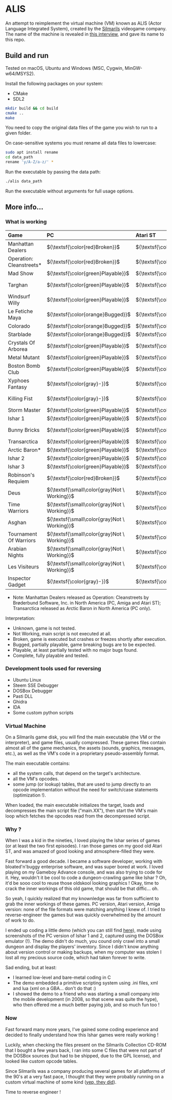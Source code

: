 # ALIS

An attempt to reimplement the virtual machine (VM) known as ALIS (Actor Language Integrated System), created by the [Silmarils](https://en.wikipedia.org/wiki/Silmarils_(company)) videogame company. The name of the machine is revealed in [this interview](https://www.atarilegend.com/interviews/26), and gave its name to this repo.

## Build and run

Tested on macOS, Ubuntu and Windows (MSC, Cygwin, MinGW-w64/MSYS2).

Install the following packages on your system:

- CMake
- SDL2

```bash
mkdir build && cd build
cmake ..
make
```

You need to copy the original data files of the game you wish to run to a given folder.

On case-sensitive systems you must rename all data files to lowercase:

```bash
sudo apt install rename
cd data_path
rename 'y/A-Z/a-z/' *
```

Run the executable by passing the data path:

```bash
./alis data_path
```

Run the executable without arguments for full usage options.

## More info...

### What is working

| Game                    | PC                                           | Atari ST                                     | Atari Falcon                                 | Amiga                                        | Amiga AGA                                    | Macintosh                                    | Atari Jaguar                                 | 3DO                                          | Amstrad CPC                                  | Sony PS                                      | Sony PS2                                     |
| :---                    | :---                                         | :---                                         | :---                                         | :---                                         | :---                                         | :---                                         | :---                                         | :---                                         | :---                                         | :---                                         | :---                                         |
| Manhattan Dealers       | ${\textsf{\color{red}Broken}}$               | ${\textsf{\color{red}Broken}}$               | ${\textsf{\color{gray}-}}$                   | ${\textsf{\color{red}Broken}}$               | ${\textsf{\color{gray}-}}$                   | ${\textsf{\color{gray}-}}$                   | ${\textsf{\color{gray}-}}$                   | ${\textsf{\color{gray}-}}$                   | ${\textsf{\color{gray}-}}$                   | ${\textsf{\color{gray}-}}$                   | ${\textsf{\color{gray}-}}$                   |
| Operation: Cleanstreets*| ${\textsf{\color{red}Broken}}$               | ${\textsf{\color{red}Broken}}$               | ${\textsf{\color{gray}-}}$                   | ${\textsf{\color{red}Broken}}$               | ${\textsf{\color{gray}-}}$                   | ${\textsf{\color{gray}-}}$                   | ${\textsf{\color{gray}-}}$                   | ${\textsf{\color{gray}-}}$                   | ${\textsf{\color{gray}-}}$                   | ${\textsf{\color{gray}-}}$                   | ${\textsf{\color{gray}-}}$                   |
| Mad Show                | ${\textsf{\color{green}Playable}}$           | ${\textsf{\color{green}Playable}}$           | ${\textsf{\color{gray}-}}$                   | ${\textsf{\color{green}Playable}}$           | ${\textsf{\color{gray}-}}$                   | ${\textsf{\color{gray}-}}$                   | ${\textsf{\color{gray}-}}$                   | ${\textsf{\color{gray}-}}$                   | ${\textsf{\color{gray}-}}$                   | ${\textsf{\color{gray}-}}$                   | ${\textsf{\color{gray}-}}$                   |
| Targhan                 | ${\textsf{\color{green}Playable}}$           | ${\textsf{\color{green}Playable}}$           | ${\textsf{\color{gray}-}}$                   | ${\textsf{\color{green}Playable}}$           | ${\textsf{\color{gray}-}}$                   | ${\textsf{\color{green}Playable}}$           | ${\textsf{\color{gray}-}}$                   | ${\textsf{\color{gray}-}}$                   | ${\textsf{\small\color{gray}Not \ Working}}$ | ${\textsf{\color{gray}-}}$                   | ${\textsf{\color{gray}-}}$                   |
| Windsurf Willy          | ${\textsf{\color{green}Playable}}$           | ${\textsf{\color{green}Playable}}$           | ${\textsf{\color{gray}-}}$                   | ${\textsf{\color{green}Playable}}$           | ${\textsf{\color{gray}-}}$                   | ${\textsf{\color{gray}-}}$                   | ${\textsf{\color{gray}-}}$                   | ${\textsf{\color{gray}-}}$                   | ${\textsf{\small\color{gray}Not \ Working}}$ | ${\textsf{\color{gray}-}}$                   | ${\textsf{\color{gray}-}}$                   |
| Le Fetiche Maya         | ${\textsf{\color{orange}Bugged}}$            | ${\textsf{\color{green}Playable}}$           | ${\textsf{\color{gray}-}}$                   | ${\textsf{\color{green}Playable}}$           | ${\textsf{\color{gray}-}}$                   | ${\textsf{\color{gray}-}}$                   | ${\textsf{\color{gray}-}}$                   | ${\textsf{\color{gray}-}}$                   | ${\textsf{\color{gray}-}}$                   | ${\textsf{\color{gray}-}}$                   | ${\textsf{\color{gray}-}}$                   |
| Colorado                | ${\textsf{\color{orange}Bugged}}$            | ${\textsf{\color{green}Playable}}$           | ${\textsf{\color{gray}-}}$                   | ${\textsf{\color{green}Playable}}$           | ${\textsf{\color{gray}-}}$                   | ${\textsf{\color{gray}-}}$                   | ${\textsf{\color{gray}-}}$                   | ${\textsf{\color{gray}-}}$                   | ${\textsf{\color{gray}-}}$                   | ${\textsf{\color{gray}-}}$                   | ${\textsf{\color{gray}-}}$                   |
| Starblade               | ${\textsf{\color{orange}Bugged}}$            | ${\textsf{\color{green}Playable}}$           | ${\textsf{\color{gray}-}}$                   | ${\textsf{\color{green}Playable}}$           | ${\textsf{\color{gray}-}}$                   | ${\textsf{\color{gray}-}}$                   | ${\textsf{\color{gray}-}}$                   | ${\textsf{\color{gray}-}}$                   | ${\textsf{\color{gray}-}}$                   | ${\textsf{\color{gray}-}}$                   | ${\textsf{\color{gray}-}}$                   |
| Crystals Of Arborea     | ${\textsf{\color{green}Playable}}$           | ${\textsf{\color{green}Playable}}$           | ${\textsf{\color{gray}-}}$                   | ${\textsf{\color{green}Playable}}$           | ${\textsf{\color{gray}-}}$                   | ${\textsf{\color{gray}-}}$                   | ${\textsf{\color{gray}-}}$                   | ${\textsf{\color{gray}-}}$                   | ${\textsf{\color{gray}-}}$                   | ${\textsf{\color{gray}-}}$                   | ${\textsf{\color{gray}-}}$                   |
| Metal Mutant            | ${\textsf{\color{green}Playable}}$           | ${\textsf{\color{green}Playable}}$           | ${\textsf{\color{gray}-}}$                   | ${\textsf{\color{green}Playable}}$           | ${\textsf{\color{gray}-}}$                   | ${\textsf{\color{gray}-}}$                   | ${\textsf{\color{gray}-}}$                   | ${\textsf{\color{gray}-}}$                   | ${\textsf{\color{gray}-}}$                   | ${\textsf{\color{gray}-}}$                   | ${\textsf{\color{gray}-}}$                   |
| Boston Bomb Club        | ${\textsf{\color{green}Playable}}$           | ${\textsf{\color{green}Playable}}$           | ${\textsf{\color{gray}-}}$                   | ${\textsf{\color{green}Playable}}$           | ${\textsf{\color{gray}-}}$                   | ${\textsf{\color{gray}Unknown}}$             | ${\textsf{\color{gray}-}}$                   | ${\textsf{\color{gray}-}}$                   | ${\textsf{\color{gray}-}}$                   | ${\textsf{\color{gray}-}}$                   | ${\textsf{\color{gray}-}}$                   |
| Xyphoes Fantasy         | ${\textsf{\color{gray}-}}$                   | ${\textsf{\color{gray}-}}$                   | ${\textsf{\color{gray}-}}$                   | ${\textsf{\color{gray}-}}$                   | ${\textsf{\color{gray}-}}$                   | ${\textsf{\color{gray}-}}$                   | ${\textsf{\color{gray}-}}$                   | ${\textsf{\color{gray}-}}$                   | ${\textsf{\small\color{gray}Not \ Working}}$ | ${\textsf{\color{gray}-}}$                   | ${\textsf{\color{gray}-}}$                   |
| Killing Fist            | ${\textsf{\color{gray}-}}$                   | ${\textsf{\color{gray}-}}$                   | ${\textsf{\color{gray}-}}$                   | ${\textsf{\color{gray}-}}$                   | ${\textsf{\color{gray}-}}$                   | ${\textsf{\color{gray}-}}$                   | ${\textsf{\color{gray}-}}$                   | ${\textsf{\color{gray}-}}$                   | ${\textsf{\small\color{gray}Not \ Working}}$ | ${\textsf{\color{gray}-}}$                   | ${\textsf{\color{gray}-}}$                   |
| Storm Master            | ${\textsf{\color{green}Playable}}$           | ${\textsf{\color{green}Playable}}$           | ${\textsf{\color{gray}-}}$                   | ${\textsf{\color{green}Playable}}$           | ${\textsf{\color{gray}-}}$                   | ${\textsf{\color{green}Playable}}$           | ${\textsf{\color{gray}-}}$                   | ${\textsf{\color{gray}-}}$                   | ${\textsf{\color{gray}-}}$                   | ${\textsf{\color{gray}-}}$                   | ${\textsf{\color{gray}-}}$                   |
| Ishar 1                 | ${\textsf{\color{green}Playable}}$           | ${\textsf{\color{green}Playable}}$           | ${\textsf{\color{green}Playable}}$           | ${\textsf{\color{green}Playable}}$           | ${\textsf{\color{green}Playable}}$           | ${\textsf{\color{green}Playable}}$           | ${\textsf{\color{gray}-}}$                   | ${\textsf{\color{gray}-}}$                   | ${\textsf{\color{gray}-}}$                   | ${\textsf{\color{gray}-}}$                   | ${\textsf{\color{gray}-}}$                   |
| Bunny Bricks            | ${\textsf{\color{green}Playable}}$           | ${\textsf{\color{green}Playable}}$           | ${\textsf{\color{gray}-}}$                   | ${\textsf{\color{green}Playable}}$           | ${\textsf{\color{gray}-}}$                   | ${\textsf{\color{gray}Unknown}}$             | ${\textsf{\color{gray}-}}$                   | ${\textsf{\color{gray}-}}$                   | ${\textsf{\small\color{gray}Not \ Working}}$ | ${\textsf{\color{gray}-}}$                   | ${\textsf{\color{gray}-}}$                   |
| Transarctica            | ${\textsf{\color{green}Playable}}$           | ${\textsf{\color{green}Playable}}$           | ${\textsf{\color{green}Playable}}$           | ${\textsf{\color{green}Playable}}$           | ${\textsf{\color{green}Playable}}$           | ${\textsf{\color{green}Playable}}$           | ${\textsf{\color{gray}-}}$                   | ${\textsf{\color{gray}-}}$                   | ${\textsf{\color{gray}-}}$                   | ${\textsf{\color{gray}-}}$                   | ${\textsf{\color{gray}-}}$                   |
| Arctic Baron*           | ${\textsf{\color{green}Playable}}$           | ${\textsf{\color{gray}-}}$                   | ${\textsf{\color{gray}-}}$                   | ${\textsf{\color{gray}-}}$                   | ${\textsf{\color{gray}-}}$                   | ${\textsf{\color{gray}-}}$                   | ${\textsf{\color{gray}-}}$                   | ${\textsf{\color{gray}-}}$                   | ${\textsf{\color{gray}-}}$                   | ${\textsf{\color{gray}-}}$                   | ${\textsf{\color{gray}-}}$                   |
| Ishar 2                 | ${\textsf{\color{green}Playable}}$           | ${\textsf{\color{green}Playable}}$           | ${\textsf{\color{green}Playable}}$           | ${\textsf{\color{green}Playable}}$           | ${\textsf{\color{green}Playable}}$           | ${\textsf{\color{green}Playable}}$           | ${\textsf{\color{gray}-}}$                   | ${\textsf{\color{gray}-}}$                   | ${\textsf{\color{gray}-}}$                   | ${\textsf{\color{gray}-}}$                   | ${\textsf{\color{gray}-}}$                   |
| Ishar 3                 | ${\textsf{\color{green}Playable}}$           | ${\textsf{\color{green}Playable}}$           | ${\textsf{\color{green}Playable}}$           | ${\textsf{\color{green}Playable}}$           | ${\textsf{\color{green}Playable}}$           | ${\textsf{\color{green}Playable}}$           | ${\textsf{\color{gray}-}}$                   | ${\textsf{\color{gray}-}}$                   | ${\textsf{\color{gray}-}}$                   | ${\textsf{\color{gray}-}}$                   | ${\textsf{\color{gray}-}}$                   |
| Robinson's Requiem      | ${\textsf{\color{red}Broken}}$               | ${\textsf{\color{red}Broken}}$               | ${\textsf{\color{red}Broken}}$               | ${\textsf{\color{red}Broken}}$               | ${\textsf{\color{red}Broken}}$               | ${\textsf{\color{red}Broken}}$               | ${\textsf{\small\color{gray}Not \ Working}}$ | ${\textsf{\small\color{gray}Not \ Working}}$ | ${\textsf{\color{gray}-}}$                   | ${\textsf{\color{gray}-}}$                   | ${\textsf{\color{gray}-}}$                   |
| Deus                    | ${\textsf{\small\color{gray}Not \ Working}}$ | ${\textsf{\color{gray}-}}$                   | ${\textsf{\color{gray}-}}$                   | ${\textsf{\color{gray}-}}$                   | ${\textsf{\color{gray}-}}$                   | ${\textsf{\color{gray}-}}$                   | ${\textsf{\color{gray}-}}$                   | ${\textsf{\color{gray}-}}$                   | ${\textsf{\color{gray}-}}$                   | ${\textsf{\color{gray}-}}$                   | ${\textsf{\color{gray}-}}$                   |
| Time Warriors           | ${\textsf{\small\color{gray}Not \ Working}}$ | ${\textsf{\color{gray}-}}$                   | ${\textsf{\color{gray}-}}$                   | ${\textsf{\color{gray}-}}$                   | ${\textsf{\color{gray}-}}$                   | ${\textsf{\color{gray}-}}$                   | ${\textsf{\color{gray}-}}$                   | ${\textsf{\color{gray}-}}$                   | ${\textsf{\color{gray}-}}$                   | ${\textsf{\color{gray}-}}$                   | ${\textsf{\color{gray}-}}$                   |
| Asghan                  | ${\textsf{\small\color{gray}Not \ Working}}$ | ${\textsf{\color{gray}-}}$                   | ${\textsf{\color{gray}-}}$                   | ${\textsf{\color{gray}-}}$                   | ${\textsf{\color{gray}-}}$                   | ${\textsf{\color{gray}-}}$                   | ${\textsf{\color{gray}-}}$                   | ${\textsf{\color{gray}-}}$                   | ${\textsf{\color{gray}-}}$                   | ${\textsf{\color{gray}-}}$                   | ${\textsf{\color{gray}-}}$                   |
| Tournament Of Warriors  | ${\textsf{\small\color{gray}Not \ Working}}$ | ${\textsf{\color{gray}-}}$                   | ${\textsf{\color{gray}-}}$                   | ${\textsf{\color{gray}-}}$                   | ${\textsf{\color{gray}-}}$                   | ${\textsf{\color{gray}-}}$                   | ${\textsf{\color{gray}-}}$                   | ${\textsf{\color{gray}-}}$                   | ${\textsf{\color{gray}-}}$                   | ${\textsf{\color{gray}-}}$                   | ${\textsf{\color{gray}-}}$                   |
| Arabian Nights          | ${\textsf{\small\color{gray}Not \ Working}}$ | ${\textsf{\color{gray}-}}$                   | ${\textsf{\color{gray}-}}$                   | ${\textsf{\color{gray}-}}$                   | ${\textsf{\color{gray}-}}$                   | ${\textsf{\color{gray}-}}$                   | ${\textsf{\color{gray}-}}$                   | ${\textsf{\color{gray}-}}$                   | ${\textsf{\color{gray}-}}$                   | ${\textsf{\color{gray}-}}$                   | ${\textsf{\color{gray}-}}$                   |
| Les Visiteurs           | ${\textsf{\small\color{gray}Not \ Working}}$ | ${\textsf{\color{gray}-}}$                   | ${\textsf{\color{gray}-}}$                   | ${\textsf{\color{gray}-}}$                   | ${\textsf{\color{gray}-}}$                   | ${\textsf{\color{gray}-}}$                   | ${\textsf{\color{gray}-}}$                   | ${\textsf{\color{gray}-}}$                   | ${\textsf{\color{gray}-}}$                   | ${\textsf{\small\color{gray}Not \ Working}}$ | ${\textsf{\color{gray}-}}$                   |
| Inspector Gadget        | ${\textsf{\color{gray}-}}$                   | ${\textsf{\color{gray}-}}$                   | ${\textsf{\color{gray}-}}$                   | ${\textsf{\color{gray}-}}$                   | ${\textsf{\color{gray}-}}$                   | ${\textsf{\color{gray}-}}$                   | ${\textsf{\color{gray}-}}$                   | ${\textsf{\color{gray}-}}$                   | ${\textsf{\color{gray}-}}$                   | ${\textsf{\color{gray}-}}$                   | ${\textsf{\small\color{gray}Not \ Working}}$ |
* Note: Manhattan Dealers released as Operation: Cleanstreets by Brøderbund Software, Inc. in North America (PC, Amiga and Atari ST); Transarctica released as Arctic Baron in North America (PC only).

Interpretation:
- Unknown, game is not tested.
- Not Working, main script is not executed at all.
- Broken, game is executed but crashes or freezes shortly after execution.
- Bugged, partially playable, game breaking bugs are to be expected.
- Playable, at least partially tested with no major bugs found.
- Complete, fully playable and tested.

### Development tools used for reversing

- Ubuntu Linux
- Steem SSE Debugger
- DOSBox Debugger
- Pasti DLL
- Ghidra
- IDA
- Some custom python scripts

### Virtual Machine

On a Silmarils game disk, you will find the main executable (the VM or the interpreter), and game files, usually compressed. These games files contain almost all of the game mechanics, the assets (sounds, graphics, messages, etc.), as well as the VM's code in a proprietary pseudo-assembly format.

The main executable contains:
- all the system calls, that depend on the target's architecture.
- all the VM's opcodes.
- some jump (or lookup) tables, that are used to jump directly to an opcode implementation without the need for switch/case statements (optimization !).

When loaded, the main executable initializes the target, loads and decompresses the main script file ("main.XX"), then start the VM's main loop which fetches the opcodes read from the decompressed script.

### Why ?

When I was a kid in the nineties, I loved playing the Ishar series of games (or at least the two first episodes). I ran those games on my good old Atari ST, and was amazed of good looking and atmosphere-filled they were.

Fast forward a good decade. I became a software developer, working with bloated'n'buggy enterprise software, and was super bored at work.
I loved playing on my Gameboy Advance console, and was also trying to code for it.
Hey, wouldn't it be cool to code a dungeon-crawling game like Ishar ? Oh, it'd be sooo cool to reuse those oldskool looking graphics !
Okay, time to crack the inner workings of this old game, that should be that diffic... oh.

So yeah, I quickly realized that my knownledge was far from sufficient to grab the inner workings of these games.
PC version, Atari version, Amiga version: none of the file formats were matching anything I knew of.
I tried to reverse-engineer the games but was quickly overwhelmed by the amount of work to do.

I ended up coding a little demo (which you can still find [here](https://pdroms.de/files/nintendo-gameboyadvance-gba/ishar-advance-v0-0-alpha)), made using screenshots of the PC version of Ishar 1 and 2, captured using the DOSBox emulator (!).
The demo didn't do much, you cound only crawl into a small dungeon and display the players' inventory.
Since I didn't know anything about version control or making backups, when my computer was stolen I lost all my precious source code, which had taken forever to write.

Sad ending, but at least:
- I learned low-level and bare-metal coding in C
- The demo embedded a primitive scripting system using .ini files, xml and lua (xml on a GBA... don't do that :)
- I showed the demo to a friend who was starting a small company into the mobile development (in 2008, so that scene was quite the hype), who then offered me a much better paying job, and so much fun too !

### Now

Fast forward many more years, I've gained some coding experience and decided to finally understand how this Ishar games were really working !

Luckily, when checking the files present on the Silmarils Collection CD-ROM that I bought a few years back, I ran into some C files that were not part of the DOSBox sources (but had to be shipped, due to the GPL license), and looked like custom opcode tables.

Since Silmarils was a company producing several games for all platforms of the 90's at a very fast pace, I thought that they were probably running on a custom virtual machine of some kind ([yep, they did](https://www.youtube.com/watch?v=TKAg3JMLXzM)).

Time to reverse engineer !
